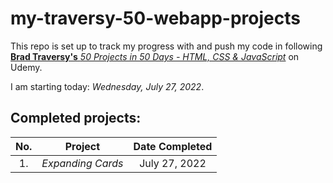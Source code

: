 # my-traversy-50-webapp-projects

This repo is set up to track my progress with and push my code in following [**Brad Traversy's** *50 Projects in 50 Days - HTML, CSS & JavaScript*](https://www.udemy.com/course/50-projects-50-days/) on Udemy. 

I am starting today: *Wednesday, July 27, 2022*.

## Completed projects:

| No.  | Project           | Date Completed | 
| :--: |  :-------------:  | :-------------:|
|   1.   | *Expanding Cards* |  July 27, 2022 |

